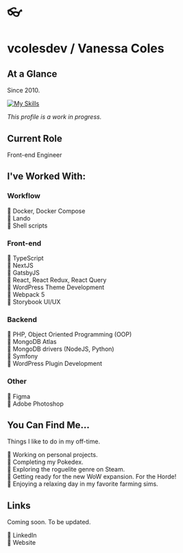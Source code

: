 # :eyeglasses:
# vcolesdev / Vanessa Coles

## At a Glance

Since 2010.

[![My Skills](https://skillicons.dev/icons?i=ts,nodejs,react,nextjs,docker,redux,vite,webpack,sass,tailwind,php,mongodb,symfony,wordpress,nginx,py,git,github,gitlab,figma)](https://skillicons.dev)

*This profile is a work in progress.* 

## Current Role

Front-end Engineer

## I've Worked With:

### Workflow

:large_orange_diamond: Docker, Docker Compose <br> 
:large_orange_diamond: Lando <br>
:large_orange_diamond: Shell scripts <br> 

### Front-end

:large_orange_diamond: TypeScript <br>
:large_orange_diamond: NextJS <br>
:large_orange_diamond: GatsbyJS <br>
:large_orange_diamond: React, React Redux, React Query <br>
:large_orange_diamond: WordPress Theme Development <br>
:large_orange_diamond: Webpack 5 <br>
:large_orange_diamond: Storybook UI/UX <br>

### Backend

:large_orange_diamond: PHP, Object Oriented Programming (OOP) <br>
:large_orange_diamond: MongoDB Atlas <br>
:large_orange_diamond: MongoDB drivers (NodeJS, Python) <br> 
:large_orange_diamond: Symfony <br>
:large_orange_diamond: WordPress Plugin Development <br> 

### Other

:large_orange_diamond: Figma <br>
:large_orange_diamond: Adobe Photoshop <br> 

## You Can Find Me...

Things I like to do in my off-time.

:large_orange_diamond: Working on personal projects. <br>
:large_orange_diamond: Completing my Pokedex. <br>
:large_orange_diamond: Exploring the roguelite genre on Steam. <br>
:large_orange_diamond: Getting ready for the new WoW expansion. For the Horde! <br>
:large_orange_diamond: Enjoying a relaxing day in my favorite farming sims. <br>

## Links

Coming soon.  To be updated.

:large_orange_diamond: LinkedIn <br>
:large_orange_diamond: Website <br>
